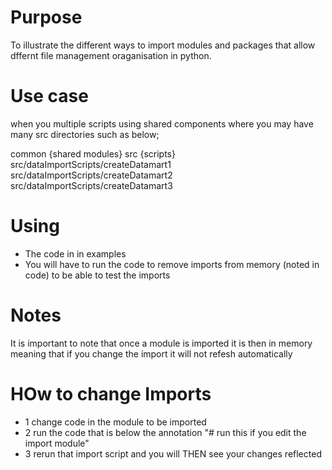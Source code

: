 # Purpose
To illustrate the different ways to import modules and packages that allow dffernt file management oraganisation in python.

# Use case
when you multiple scripts using shared components where you may have many src directories
such as below;


common  {shared modules}
src     {scripts}
src/dataImportScripts/createDatamart1
src/dataImportScripts/createDatamart2
src/dataImportScripts/createDatamart3

# Using
- The code in in examples
- You will have to run the code to remove imports from memory (noted in code) to be able to test the imports

# Notes
It is important to note that once a module is imported it is then in memory meaning that if you change the import it will not refesh automatically 

# HOw to change Imports
- 1 change code in the module to be imported
- 2 run the code that is below the annotation "# run this if you edit the import module"
- 3 rerun that import script and you will THEN see your changes reflected
